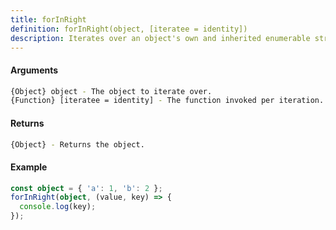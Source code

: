 ```yaml
---
title: forInRight
definition: forInRight(object, [iteratee = identity])
description: Iterates over an object's own and inherited enumerable string keyed properties in reverse order, calling `iteratee` for each property. The `iteratee` is invoked with three arguments, (value, key, object). Iteratee functions may exit iteration early by explicitly returning `false`.
---
```



#### Arguments


```bash
{Object} object - The object to iterate over.
{Function} [iteratee = identity] - The function invoked per iteration.
```


#### Returns


```bash
{Object} - Returns the object.
```


#### Example


```ts
const object = { 'a': 1, 'b': 2 };
forInRight(object, (value, key) => {
  console.log(key);
});
```